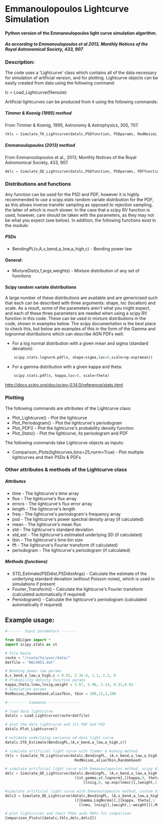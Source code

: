 # Emmanoulopoulos Lightcurve Simulation

#### Python version of the Emmanoulopoulos light curve simulation algorithm.
##### As according to Emmanoulopoulos et al 2013, Monthly Notices of the Royal Astronomical Society, 433, 907

### Description:

The code uses a 'Lightcurve' class which contains all of the data necessary
for simulation of artificial version, and for plotting. Lightcurve objects
can be easily created from data using the following command:

lc = Load_Lightcurve(fileroute)

Artificial lightcurves can be produced from it using the following commands:

##### Timmer & Koenig (1995) method
From Timmer & Koenig, 1995, Astronomy & Astrophysics, 300, 707.
```python
tklc = Simulate_TK_Lightcurve(datalc,PSDfunction, PSDparams, RedNoiseL, aliasTbin, RandomSeed)
```

##### Emmanoulopoulos (2013) method
From Emmanoulopoulos et al., 2013, Monthly Notices of the Royal Astronomical Society, 433, 907.

```python
delc = Simulate_DE_Lightcurve(datalc,PSDfunction, PSDparams, PDFfunction, PDFparams)
```

### Distributions and functions 
Any function can be used for the PSD and PDF, however it is highly recommended
to use a scipy.stats random variate distribution for the PDF, as this allows 
inverse transfer sampling as opposed to rejection sampling, the latter of which
is *much* slower. In the case that a scipy RV function is used, however, care 
should be taken with the parameters, as they may not be what you expect (see
below). In addition, the following functions exist in the module:

##### PSDs
* BendingPL(v,A,v_bend,a_low,a_high,c) - Bending power law


#### General:
* MixtureDist(x,f,args,weights) - Mixture distribution of any set of functions

#### Scipy random variate distributions
A large number of these distributions are available and are genericised such
that each can be described with three arguments: shape, loc (location) and scale.
As a result, some of the parameters aren't what you might expect, and each
of these three parameters are needed when using a scipy RV function in this code.
These can be used in mixture distributions in the code, shown in examples below.
The scipy documentation is the best place to check this, but below are examples
of this in the form of the Gamma and lognormal distributions which can describe
AGN PDFs well:

* For a log normal distribution with a given mean and sigma (standard deviation):
```python
	scipy.stats.lognorm.pdf(x, shape=sigma,loc=0,scale=np.exp(mean))
```
* For a gamma distribution with a given kappa and theta:
```python
	scipy.stats.pdf(x, kappa,loc=0, scale=theta)
```

http://docs.scipy.org/doc/scipy-0.14.0/reference/stats.html

### Plotting 
The following commands are attributes of the Lightcurve class:
* Plot_Lightcurve()       - Plot the lightcurve
* Plot_Periodogram()      - Plot the lightcurve's periodogram
* Plot_PDF()              - Plot the lightcurve's probability density function
* Plot_Stats()            - Plot the lightcurve, its periodogram and PDF

The following commands take Lightcurve objects as inputs:
* Comparison_Plots(lightcurves,bins=25,norm=True) - Plot multiple lightcurves and their PSDs & PDFs
                                                   
### Other attributes & methods of the Lightcurve class 

##### Attributes
* time            - The lightcurve's time array
* flux            - The lightcurve's flux array
* errors          - The lightcurve's flux error array
* length          - The lightcurve's length
* freq            - The lightcurve's periodogram's frequency array
* psd             - The lightcurve's power spectral density array (if calculated)
* mean            - The lightcurve's mean flux
* std             - The lightcurve's standard deviation
* std_est         - The lightcurve's estimated underlying SD (if calculated)
* tbin            - The lightcurve's time bin size
* fft             - The lightcurve's Fourier transform (if calculated)
* periodogram     - The lightcurve's periodogram (if calculated)

##### Methods (functions)
* STD_Estimate(PSDdist,PSDdistArgs) - Calculate the estimate of the underlying
                                    standard deviation (without Poisson noise),
                                    which is used in simulations if present
* Fourier_Transform()               - Calculate the lightcurve's Fourier transform
                                    (calculated automatically if required)
* Periodogram()                     - Calculate the lightcurve's periodogram
                                    (calculated automatically if required)


## Example usage:

```python
#------- Input parameters -------

from DELCgen import *
import scipy.stats as st

# File Route
route = "/route/to/your/data/"
datfile = "NGC4051.dat"

# Bending power law params
A,v_bend,a_low,a_high,c = 0.03, 2.3e-4, 1.1, 2.2, 0 
# Probability density function params
kappa,theta,lnmu,lnsig,weight = 5.67, 5.96, 2.14, 0.31,0.82
# Simulation params
RedNoiseL,RandomSeed,aliasTbin, tbin = 100,12,1,100 

#--------- Commands ---------------

# load data lightcurve
datalc = Load_Lightcurve(route+datfile)

# plot the data lightcurve and its PDF and PSD
datalc.Plot_Lightcurve()

# estimate underlying variance od data light curve
datalc.STD_Estimate(BendingPL,(A,v_bend,a_low,a_high,c))

# simulate artificial light curve with Timmer & Koenig method
tklc = Simulate_TK_Lightcurve(datalc,BendingPL, (A,v_bend,a_low,a_high,c),
                                RedNoiseL,aliasTbin,RandomSeed)

# simulate artificial light curve with Emmanoulopoulos method, scipy distribution
delc = Simulate_DE_Lightcurve(datalc,BendingPL, (A,v_bend,a_low,a_high,c),
                                ([st.gamma,st.lognorm],[[kappa,0, theta],\
                                    [lnsig,0, np.exp(lnmu)]],[weight,1-weight]))

#simulate artificial light curve with Emmanoulopoulos method, custom distribution
delc2 = Simulate_DE_Lightcurve(datalc,BendingPL, (A,v_bend,a_low,a_high,c),
                                ([[Gamma,LogNormal],[[kappa, theta],\
                                  [lnmu, lnsig]],[weight,1-weight]]),MixtureDist)                                

# plot lightcurves and their PSDs ands PDFs for comparison
Comparison_Plots([datalc,tklc,delc,delc2])
```
